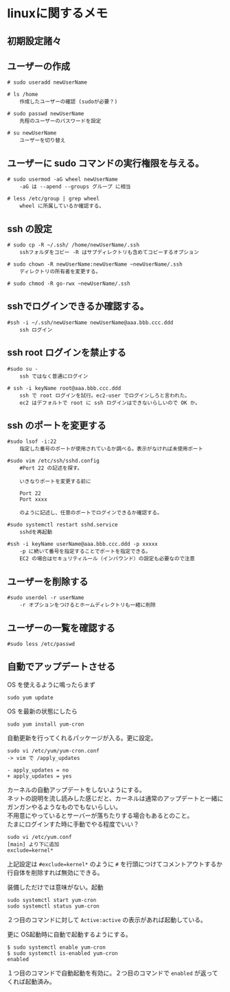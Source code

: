 # linuxに関するメモ

## 初期設定諸々

## ユーザーの作成
    # sudo useradd newUserName
    
    # ls /home 
        作成したユーザーの確認 (sudoが必要？)
    
    # sudo passwd newUserName
        先程のユーザーのパスワードを設定
        
    # su newUserName
        ユーザーを切り替え
    
## ユーザーに sudo コマンドの実行権限を与える。
    # sudo usermod -aG wheel newUserName
        -aG は --apend --groups グループ に相当
        
    # less /etc/group | grep wheel
        wheel に所属しているか確認する。
        
## ssh の設定
    # sudo cp -R ~/.ssh/ /home/newUserName/.ssh
        sshフォルダをコピー -R はサブディレクトリも含めてコピーするオプション
        
    # sudo chown -R newUserName:newUserName ~newUserName/.ssh
        ディレクトリの所有者を変更する。
        
    # sudo chmod -R go-rwx ~newUserName/.ssh
    
## sshでログインできるか確認する。
    #ssh -i ~/.ssh/newUserName newUserName@aaa.bbb.ccc.ddd
        ssh ログイン
    
## ssh root ログインを禁止する
    #sudo su -
        ssh ではなく普通にログイン
        
    # ssh -i keyName root@aaa.bbb.ccc.ddd
        ssh で root ログインを試行。ec2-user でログインしろと言われた。
        ec2 はデフォルトで root に ssh ログインはできないらしいので OK か。
    
## ssh のポートを変更する
    #sudo lsof -i:22
        指定した番号のポートが使用されているか調べる。表示がなければ未使用ポート
        
    #sudo vim /etc/ssh/sshd.config
        #Port 22 の記述を探す。

        いきなりポートを変更する前に

        Port 22
        Port xxxx
        
        のように記述し、任意のポートでログインできるか確認する。
        
    #sudo systemctl restart sshd.service
        sshdを再起動
        
    #ssh -i keyName userName@aaa.bbb.ccc.ddd -p xxxxx
        -p に続いて番号を指定することでポートを指定できる。
        EC2 の場合はセキュリティルール（インバウンド）の設定も必要なので注意
        
    
## ユーザーを削除する
    #sudo userdel -r userName
        -r オプションをつけるとホームディレクトリも一緒に削除
        
## ユーザーの一覧を確認する
    #sudo less /etc/passwd
      
## 自動でアップデートさせる

OS を使えるように鳴ったらまず

    sudo yum update
    
OS を最新の状態にしたら

    sudo yum install yum-cron

自動更新を行ってくれるパッケージが入る。更に設定。
    
    sudo vi /etc/yum/yum-cron.conf
    -> vim で /apply_updates
    
    - apply_updates = no
    + apply_updates = yes

カーネルの自動アップデートをしないようにする。  
ネットの説明を流し読みした感じだと、カーネルは通常のアップデートと一緒にガンガンやるようなものでもないらしい。  
不用意にやっているとサーバーが落ちたりする場合もあるとのこと。  
たまにログインすた時に手動でやる程度でいい？

    sudo vi /etc/yum.conf
    [main] より下に追加
    exclude=kernel*

上記設定は `#exclude=kernel*` のように `#` を行頭につけてコメントアウトするか行自体を削除すれば無効にできる。  

装備しただけでは意味がない。起動

    sudo systemctl start yum-cron
    sudo systemctl status yum-cron
    
２つ目のコマンドに対して `Active:active` の表示があれば起動している。

更に OS起動時に自動で起動するようにする。

    $ sudo systemctl enable yum-cron
    $ sudo systemctl is-enabled yum-cron
    enabled

１つ目のコマンドで自動起動を有効に。２つ目のコマンドで `enabled` が返ってくれば起動済み。